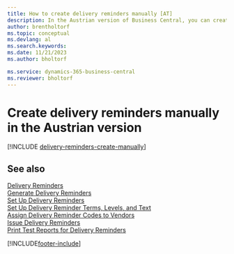 ```yaml
---
title: How to create delivery reminders manually [AT]
description: In the Austrian version of Business Central, you can create delivery reminders when a purchase isn't delivered as expected.
author: brentholtorf
ms.topic: conceptual
ms.devlang: al
ms.search.keywords:
ms.date: 11/21/2023
ms.author: bholtorf

ms.service: dynamics-365-business-central
ms.reviewer: bholtorf
---
```

# Create delivery reminders manually in the Austrian version


[!INCLUDE [delivery-reminders-create-manually](../includes/ATCHDE/delivery-reminders-create-manually.md)]

## See also

[Delivery Reminders](delivery-reminders.md)  
[Generate Delivery Reminders](how-to-generate-delivery-reminders.md)  
[Set Up Delivery Reminders](how-to-set-up-delivery-reminders.md)  
[Set Up Delivery Reminder Terms, Levels, and Text](how-to-set-up-delivery-reminder-terms-levels-and-text.md)  
[Assign Delivery Reminder Codes to Vendors](how-to-assign-delivery-reminder-codes-to-vendors.md)  
[Issue Delivery Reminders](how-to-issue-delivery-reminders.md)  
[Print Test Reports for Delivery Reminders](how-to-print-test-reports-for-delivery-reminders.md)  


[!INCLUDE[footer-include](../../includes/footer-banner.md)]